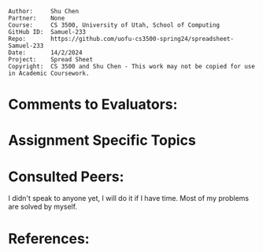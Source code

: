 ```
Author:     Shu Chen
Partner:    None
Course:     CS 3500, University of Utah, School of Computing
GitHub ID:  Samuel-233
Repo:       https://github.com/uofu-cs3500-spring24/spreadsheet-Samuel-233
Date:       14/2/2024
Project:    Spread Sheet
Copyright:  CS 3500 and Shu Chen - This work may not be copied for use in Academic Coursework.
```

# Comments to Evaluators:


# Assignment Specific Topics


# Consulted Peers:

I didn't speak to anyone yet, I will do it if I have time. Most of my problems are solved by myself.

# References:
